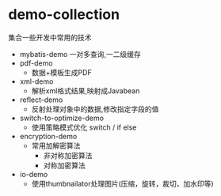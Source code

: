 # demo-collection
集合一些开发中常用的技术
- mybatis-demo 一对多查询,一二级缓存
- pdf-demo
  - 数据+模板生成PDF
- xml-demo
  - 解析xml格式结果,映射成Javabean
- reflect-demo
  - 反射处理对象中的数据,修改指定字段的值
- switch-to-optimize-demo
  - 使用策略模式优化 switch / if else
- encryption-demo
  - 常用加解密算法
    - 非对称加密算法
    - 对称加密算法
- io-demo
  - 使用thumbnailator处理图片(压缩，旋转，裁切，加水印等)
